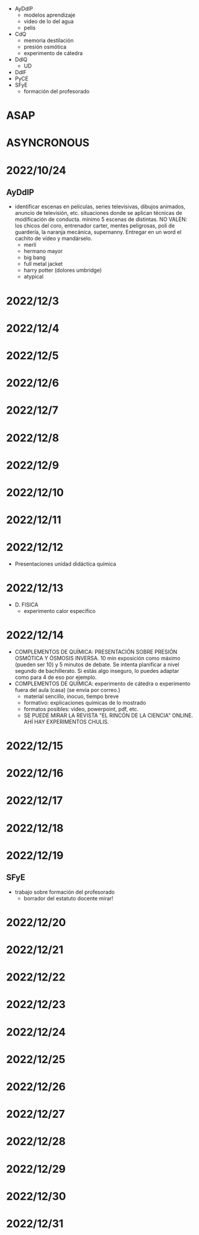 - AyDdlP
    - modelos aprendizaje
    - video de lo del agua
    - pelis
- CdQ
    - memoria destilación
    - presión osmótica
    - experimento de cátedra
- DdlQ
    - UD
- DdlF
- PyCE
- SFyE
    - formación del profesorado

# ASAP

# ASYNCRONOUS

# 2022/10/24

## AyDdlP
- identificar escenas en películas, series televisivas, dibujos animados, anuncio de televisión, etc. situaciones donde se aplican técnicas de modificación de conducta. mínimo 5 escenas de distintas. NO VALEN: los chicos del coro, entrenador carter, mentes peligrosas, poli de guardería, la naranja mecánica, supernanny. Entregar en un word el cachito de vídeo y mandárselo.
    - merlí
    - hermano mayor
    - big bang
    - full metal jacket
    - harry potter (dolores umbridge)
    - atypical
    

# 2022/12/3
# 2022/12/4
# 2022/12/5
# 2022/12/6
# 2022/12/7
# 2022/12/8
# 2022/12/9
# 2022/12/10
# 2022/12/11
# 2022/12/12
- Presentaciones unidad didáctica química
# 2022/12/13
- D. FISICA
    - experimento calor específico
# 2022/12/14
- COMPLEMENTOS DE QUÍMICA: PRESENTACIÓN SOBRE PRESIÓN OSMÓTICA Y ÓSMOSIS INVERSA. 10 min exposición como máximo (pueden ser 10) y 5 minutos de debate. Se intenta planificar a nivel segundo de bachillerato. Si estás algo inseguro, lo puedes adaptar como para 4 de eso por ejemplo.
- COMPLEMENTOS DE QUÍMICA: experimento de cátedra o experimento fuera del aula (casa) (se envía por correo.)
    - material sencillo, inocuo, tiempo breve
    - formativo: explicaciones químicas de lo mostrado
    - formatos posibles: video, powerpoint, pdf, etc.
    - SE PUEDE MIRAR LA REVISTA "EL RINCÓN DE LA CIENCIA" ONLINE. AHÍ HAY EXPERIMENTOS CHULIS.
# 2022/12/15
# 2022/12/16
# 2022/12/17
# 2022/12/18
# 2022/12/19
## SFyE
- trabajo sobre formación del profesorado
    - borrador del estatuto docente mirar!
# 2022/12/20
# 2022/12/21
# 2022/12/22
# 2022/12/23
# 2022/12/24
# 2022/12/25
# 2022/12/26
# 2022/12/27
# 2022/12/28
# 2022/12/29
# 2022/12/30
# 2022/12/31